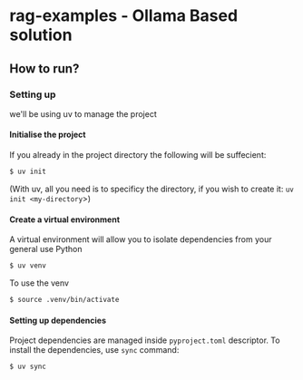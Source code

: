 # rag-examples - Ollama Based solution

##

## How to run?


### Setting up

<Assumption> we'll be using uv to manage the project

#### Initialise the project
If you already in the project directory the following will be suffecient:

```bash
$ uv init
```

(With uv, all you need is to specificy the directory, if you wish to create it: `uv init <my-directory`>)

#### Create a virtual environment

A virtual environment will allow you to isolate dependencies from your general use Python

```bash
$ uv venv
```

To use the venv
```bash
$ source .venv/bin/activate
```

#### Setting up dependencies
Project dependencies are managed inside `pyproject.toml` descriptor.
To install the dependencies, use `sync` command:

```bash
$ uv sync
```
